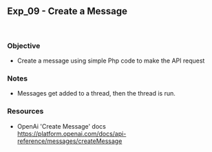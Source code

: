 ## Exp_09 - Create a Message
<br>

### Objective
- Create a message using simple Php code to make the API request

### Notes
- Messages get added to a thread, then the thread is run.
  
### Resources

- OpenAi 'Create Message' docs<br>
https://platform.openai.com/docs/api-reference/messages/createMessage


